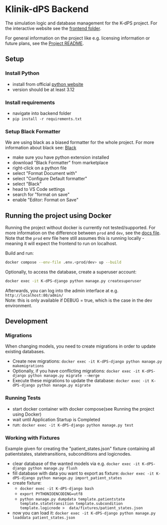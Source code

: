 # Klinik-dPS Backend

The simulation logic and database management for the K-dPS project. For the interactive website see the [frontend folder](../frontend/README.md).

For general information on the project like e.g. licensing information or future plans, see the [Project README](../README.md).

## Setup

### Install Python

- install from official [python website](https://www.python.org/downloads/)
- version should be at least 3.12

### Install requirements

- navigate into backend folder
- `pip install -r requirements.txt`

### Setup Black Formatter

We are using black as a biased formatter for the whole project. For more information about black see: [Black](https://black.readthedocs.io/en/stable/)

- make sure you have python extension installed
- download "Black Formatter" from marketplace
- right-click on a python file
- select "Format Document with"
- select "Configure Default formatter"
- select "Black"
- head to VS Code settings
- search for "format on save"
- enable "Editor: Format on Save"

## Running the project using Docker

Running the project without docker is currently not tested/supported.
For more information on the difference between `prod` and `dev`, see the [docs file](../docs/deployment-process.md).
Note that the `prod` env file here still assumes this is running locally -
meaning it will expect the frontend to run on localhost.

Build and run:

```bash
docker compose --env-file .env.<prod/dev> up --build
```

Optionally, to access the database, create a superuser account:

```bash
docker exec -it K-dPS-django python manage.py createsuperuser
```

Afterwards, you can log into the admin interface at e.g. `http://localhost:80/admin/`<br/>
Note: this is only available if DEBUG = true, which is the case in the dev environment.

## Development

### Migrations

When changing models, you need to create migrations in order to update existing databases.

- Create new migrations: `docker exec -it K-dPS-django python manage.py makemigrations`
- Optionally, if you have conflicting migrations: `docker exec -it K-dPS-django python manage.py migrate --merge`
- Execute these migrations to update the database: `docker exec -it K-dPS-django python manage.py migrate`

### Running Tests

- start docker container with docker compose(see Running the project using Docker)
- wait until Application Startup is Completed
- run: `docker exec -it K-dPS-django python manage.py test`

### Working with Fixtures

Example given for creating the "patient_states.json" fixture containing all patientstates, statetransitions, subconditions and logicnodes.

- clear database of the wanted models via e.g. `docker exec -it K-dPS-django python manage.py flush`
- fill database with data you want to export as fixture: `docker exec -it K-dPS-django python manage.py import_patient_states`
- create fixture:
    - `docker exec -it K-dPS-django bash`
    - `export PYTHONIOENCODING=utf8`
    - `python manage.py dumpdata template.patientstate template.statetransition template.subcondition template.logicnode > 
    data/fixtures/patient_states.json`
- now you can load it: `docker exec -it K-dPS-django python manage.py loaddata patient_states.json`
